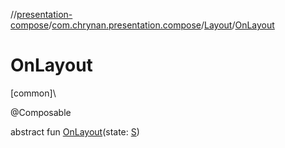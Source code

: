 //[presentation-compose](../../../index.md)/[com.chrynan.presentation.compose](../index.md)/[Layout](index.md)/[OnLayout](-on-layout.md)

# OnLayout

[common]\

@Composable

abstract fun [OnLayout](-on-layout.md)(state: [S](index.md))

